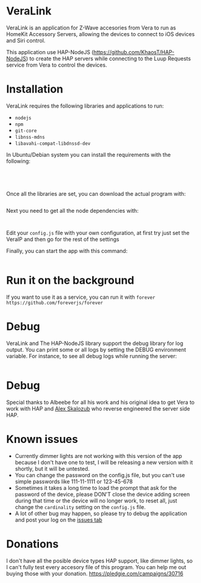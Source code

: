 # VeraLink

VeraLink is an application for Z-Wave accesories from Vera to run as HomeKit Accessory Servers, allowing the devices to connect to iOS devices and Siri control.

This application use HAP-NodeJS (https://github.com/KhaosT/HAP-NodeJS) to create the HAP servers while connecting to the Luup Requests service from Vera to control the devices.

Installation
===
VeraLink requires the following libraries and applications to run:
- `nodejs`
- `npm`
- `git-core`
- `libnss-mdns`
- `libavahi-compat-libdnssd-dev`

In Ubuntu/Debian system you can install the requirements with the following:
```sudo apt-get update
```

```sudo apt-get install nodejs npm git-core libnss-mdns libavahi-compat-libdnssd-dev
```

```sudo npm config set registry http://registry.npmjs.org/
```

```sudo npm install -g node-gyp
```

Once all the libraries are set, you can download the actual program with:
```git clone https://github.com/damianxd/VeraLink
```

Next you need to get all the node dependencies with:
```cd Veralink
```

```npm install
```

Edit your `config.js` file with your own configuration, at first try just set the VeraIP and then go for the rest of the settings

Finally, you can start the app with this command:
```node VeraLink.js
```

Run it on the background
===
If you want to use it as a service, you can run it with `forever`
```https://github.com/foreverjs/forever```

Debug
===
VeraLink and The HAP-NodeJS library support the debug library for log output. You can print some or all logs by setting the DEBUG environment variable.
For instance, to see all debug logs while running the server:
```DEBUG=* node BridgedCore.js
```

Debug
===
Special thanks to Albeebe for all his work and his original idea to get Vera to work with HAP and [Alex Skalozub](https://twitter.com/pieceofsummer) who reverse engineered the server side HAP.

Known issues
===
- Currently dimmer lights are not working with this version of the app because I don't have one to test, I will be releasing a new version with it shortly, but it will be untested.
- You can change the password on the config.js file, but you can't use simple passwords like 111-11-1111 or 123-45-678
- Sometimes it takes a long time to load the prompt that ask for the password of the device, please DON'T close the device adding screen during that time or the device will no longer work, to reset all, just change the `cardinality` setting on the `config.js` file.
- A lot of other bug may happen, so please try to debug the application and post your log on the [issues tab](https://github.com/damianxd/VeraLink/issues)

Donations
===
I don't have all the posible device types HAP support, like dimmer lights, so I can't fully test every accesory file of this program. You can help me out buying those with your donation.
https://pledgie.com/campaigns/30716